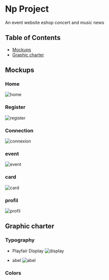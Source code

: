 # Np Project
An event website eshop concert and music news
## Table of Contents
* [Mockups](#mockups)
* [Graphic charter](#graphic-charter)

## Mockups
### Home
![home](https://user-images.githubusercontent.com/90910874/150365190-8c121730-2843-42f5-bbd1-9afb3021d2eb.png)
### Register
![register](https://user-images.githubusercontent.com/90910874/150365302-5283a87c-c33b-47bc-8912-8f2d8efc9915.png)
### Connection
![connexion](https://user-images.githubusercontent.com/90910874/150365492-a3ee2afd-a568-4fda-810e-785f3a4daccc.png)
### event
![event](https://user-images.githubusercontent.com/90910874/150365560-e2221b41-8aa0-4a5b-a8fd-13049d384551.png)
### card
![card](https://user-images.githubusercontent.com/90910874/150365588-05955fab-ccb1-40fd-b54f-e576aca857ae.png)
### profil
![profil](https://user-images.githubusercontent.com/90910874/150365643-4702e4f3-c00b-4582-b524-cbcdd1216957.png)
## Graphic charter
### Typography 
- Playfair Display
![display](https://user-images.githubusercontent.com/90910874/150366271-1eb294f4-2107-4f09-8a07-fa8d73b952b8.png)

- abel
![abel](https://user-images.githubusercontent.com/90910874/150366386-0a3dfefd-2af0-4a5e-970e-037cd18ba650.png)

### Colors


